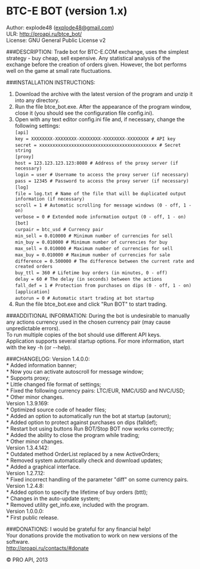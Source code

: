 BTC-E BOT (version 1.x)
============
Author: explode48 (explode48@gmail.com)  
ULR: http://proapi.ru/btce_bot/  
License: GNU General Public License v2

###DESCRIPTION:
Trade bot for BTC-E.COM exchange, uses the simplest strategy - buy cheap, sell expensive. Any statistical analysis of the exchange before the creation of orders given. However, the bot performs well on the game at small rate fluctuations.

###INSTALLATION INSTRUCTIONS:
1) Download the archive with the latest version of the program and unzip it into any directory.  
2) Run the file btce_bot.exe. After the appearance of the program window, close it (you should see the configuration file config.ini).  
3) Open with any text editor config.ini file and, if necessary, change the following settings:  
`[api]`  
`key = XXXXXXXX-XXXXXXXX-XXXXXXXX-XXXXXXXX-XXXXXXXX # API key`  
`secret = xxxxxxxxxxxxxxxxxxxxxxxxxxxxxxxxxxxxxxxxxxxx # Secret string`  
`[proxy]`  
`host = 123.123.123.123:8080 # Address of the proxy server (if necessary)`  
`login = user # Username to access the proxy server (if necessary)`  
`pass = 12345 # Password to access the proxy server (if necessary)`  
`[log]`  
`file = log.txt # Name of the file that will be duplicated output information (if necessary)`  
`scroll = 1 # Automatic scrolling for message windows (0 - off, 1 - on)`  
`verbose = 0 # Extended mode information output (0 - off, 1 - on)`  
`[bot]`  
`curpair = btc_usd # Currency pair`  
`min_sell = 0.010000 # Minimum number of currencies for sell`  
`min_buy = 0.010000 # Minimum number of currencies for buy`  
`max_sell = 0.010000 # Maximum number of currencies for sell`  
`max_buy = 0.010000 # Maximum number of currencies for sale`  
`difference = 0.500000 # The difference between the current rate and created orders`  
`buy_ttl = 360 # Lifetime buy orders (in minutes, 0 - off)`  
`delay = 60 # The delay (in seconds) between the actions`  
`fall_def = 1 # Protection from purchases on dips (0 - off, 1 - on)`  
`[application]`  
`autorun = 0 # Automatic start trading at bot startup`  
4) Run the file btce_bot.exe and click "Run BOT" to start trading.

###ADDITIONAL INFORMATION:
During the bot is undesirable to manually any actions currency used in the chosen currency pair (may cause unpredictable errors).  
To run multiple copies of the bot should use different API keys.  
Application supports several startup options. For more information, start with the key -h (or --help).

###CHANGELOG:
Version 1.4.0.0:  
    * Added information banner;  
    * Now you can activate autoscroll for message window;  
    * Supports proxy;  
    * Little changed file format of settings;  
    * Fixed the following currency pairs: LTC/EUR, NMC/USD and NVC/USD;  
    * Other minor changes.  
Version 1.3.9.169:  
    * Optimized source code of header files;  
    * Added an option to automatically run the bot at startup (autorun);  
    * Added option to protect against purchases on dips (falldef);  
    * Restart bot using buttons Run BOT/Stop BOT now works correctly;  
    * Added the ability to close the program while trading;  
    * Other minor changes.  
Version 1.3.4.142:  
    * Outdated method OrderList replaced by a new ActiveOrders;  
    * Removed system automatically check and download updates;  
    * Added a graphical interface.  
Version 1.2.7.12:  
    * Fixed incorrect handling of the parameter "diff" on some currency pairs.  
Version 1.2.4.8:  
    * Added option to specify the lifetime of buy orders (bttl);  
    * Changes in the auto-update system;  
    * Removed utility get_info.exe, included with the program.  
Version 1.0.0.0:  
    * First public release.

###DONATIONS:
I would be grateful for any financial help!  
Your donations provide the motivation to work on new versions of the software.  
http://proapi.ru/contacts/#donate

© PRO API, 2013
